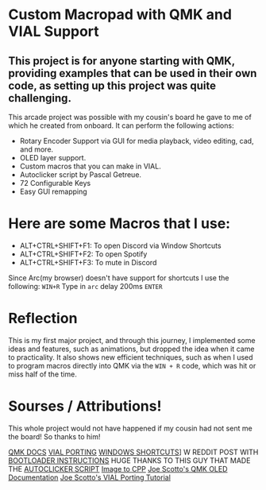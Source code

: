 # Custom Macropad with QMK and VIAL Support
## This project is for anyone starting with QMK, providing examples that can be used in their own code, as setting up this project was quite challenging.

This arcade project was possible with my cousin's board he gave to me of which he created from onboard.
It can perform the following actions:

- Rotary Encoder Support via GUI for media playback, video editing, cad, and more.
- OLED layer support.
- Custom macros that you can make in VIAL.
- Autoclicker script by Pascal Getreue.
- 72 Configurable Keys
- Easy GUI remapping


# Here are some Macros that I use:

- ALT+CTRL+SHIFT+F1: To open Discord via Window Shortcuts
- ALT+CTRL+SHIFT+F2: To open Spotify
- ALT+CTRL+SHIFT+F3: To mute in Discord

Since Arc(my browser) doesn't have support for shortcuts I use the following:
`WIN+R` Type in `arc` delay 200ms `ENTER`

# Reflection
This is my first major project, and through this journey, I implemented some ideas and features, such as animations, but dropped the idea when it came to practicality. It also shows new efficient techniques, such as when I used to program macros directly into QMK via the `WIN + R` code, which was hit or miss half of the time.

# Sourses / Attributions!

This whole project would not have happened if my cousin had not sent me the board! So thanks to him!

[QMK DOCS](https://docs.qmk.fm/)
[VIAL PORTING](https://get.vial.today/docs/)
[WINDOWS SHORTCUTS](https://www.youtube.com/watch?v=wkyzO7Mz2Ls)]
W REDDIT POST WITH [BOOTLOADER INSTRUCTIONS](https://www.reddit.com/r/olkb/comments/9ctx37/qmk_burn_dfu_bootloader_into_keyboard_with/) 
HUGE THANKS TO THIS GUY THAT MADE THE [AUTOCLICKER SCRIPT](https://getreuer.info/posts/keyboards/mouse-turbo-click/index.html)
[Image to CPP](https://javl.github.io/image2cpp/)
[Joe Scotto's QMK OLED Documentation](https://www.youtube.com/watch?v=OJSOEStpPIo)
[Joe Scotto's VIAL Porting Tutorial](https://www.youtube.com/watch?v=O8pdUPqPG3k)
